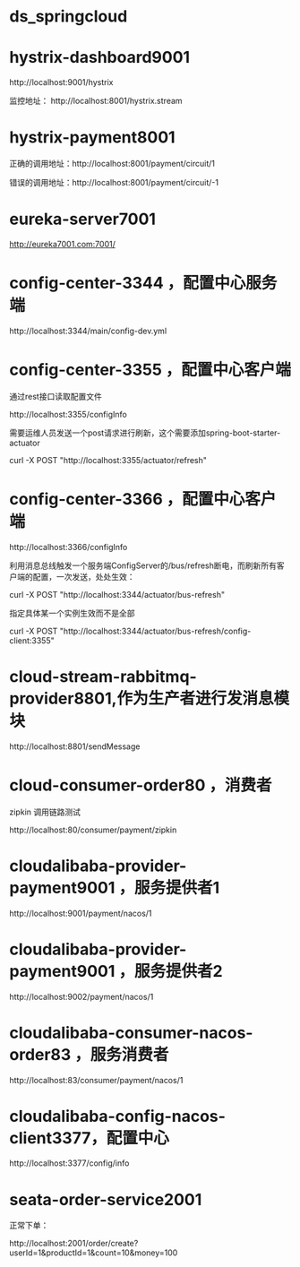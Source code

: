 # ds_springcloud
 
# hystrix-dashboard9001
http://localhost:9001/hystrix

监控地址： http://localhost:8001/hystrix.stream

# hystrix-payment8001
正确的调用地址：http://localhost:8001/payment/circuit/1

错误的调用地址：http://localhost:8001/payment/circuit/-1

# eureka-server7001
http://eureka7001.com:7001/

# config-center-3344 ，配置中心服务端
http://localhost:3344/main/config-dev.yml
# config-center-3355 ，配置中心客户端
通过rest接口读取配置文件

http://localhost:3355/configInfo

需要运维人员发送一个post请求进行刷新，这个需要添加spring-boot-starter-actuator

curl -X POST "http://localhost:3355/actuator/refresh"
# config-center-3366 ，配置中心客户端
http://localhost:3366/configInfo

利用消息总线触发一个服务端ConfigServer的/bus/refresh断电，而刷新所有客户端的配置，一次发送，处处生效：

curl -X POST "http://localhost:3344/actuator/bus-refresh"

指定具体某一个实例生效而不是全部

curl -X POST "http://localhost:3344/actuator/bus-refresh/config-client:3355"

# cloud-stream-rabbitmq-provider8801,作为生产者进行发消息模块
http://localhost:8801/sendMessage


# cloud-consumer-order80 ，消费者
zipkin 调用链路测试

http://localhost:80/consumer/payment/zipkin



# cloudalibaba-provider-payment9001 ，服务提供者1
http://localhost:9001/payment/nacos/1
# cloudalibaba-provider-payment9001 ，服务提供者2
http://localhost:9002/payment/nacos/1
# cloudalibaba-consumer-nacos-order83 ，服务消费者
http://localhost:83/consumer/payment/nacos/1
# cloudalibaba-config-nacos-client3377，配置中心
http://localhost:3377/config/info


# seata-order-service2001
正常下单：

http://localhost:2001/order/create?userId=1&productId=1&count=10&money=100

